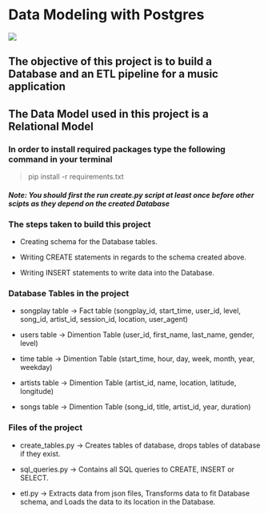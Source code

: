 # Data Modeling with Postgres

<img src = 'https://www.postgresql.org/media/img/about/press/elephant.png'/>

## The objective of this project is to build a Database and an ETL pipeline for a music application

## The Data Model used in this project is a Relational Model

### In order to install required packages type the following command in your terminal

> pip install -r requirements.txt

#### ***Note: You should first the run create.py script at least once before other scipts as they depend on the created Database***

### The steps taken to build this project

- Creating schema for the Database tables.

- Writing CREATE statements in regards to the schema created above.

- Writing INSERT statements to write data into the Database.

### Database Tables in the project

- songplay table -> Fact table (songplay_id, start_time, user_id, level, song_id, artist_id, session_id, location, user_agent)

- users table -> Dimention Table (user_id, first_name, last_name, gender, level)

- time table -> Dimention Table (start_time, hour, day, week, month, year, weekday)

- artists table -> Dimention Table (artist_id, name, location, latitude, longitude)

- songs table -> Dimention Table (song_id, title, artist_id, year, duration)

### Files of the project

- create_tables.py -> Creates tables of database, drops tables of database if they exist.

- sql_queries.py -> Contains all SQL queries to CREATE, INSERT or SELECT.

- etl.py -> Extracts data from json files, Transforms data to fit Database schema, and Loads the data to its location in the Database.
